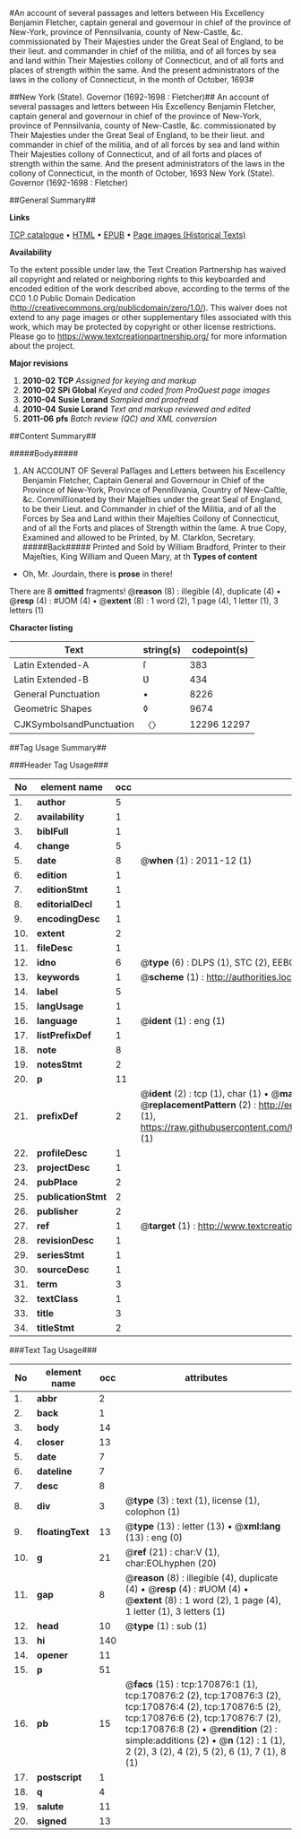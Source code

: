 #An account of several passages and letters between His Excellency Benjamin Fletcher, captain general and governour in chief of the province of New-York, province of Pennsilvania, county of New-Castle, &c. commissionated by Their Majesties under the Great Seal of England, to be their lieut. and commander in chief of the militia, and of all forces by sea and land within Their Majesties collony of Connecticut, and of all forts and places of strength within the same. And the present administrators of the laws in the collony of Connecticut, in the month of October, 1693#

##New York (State). Governor (1692-1698 : Fletcher)##
An account of several passages and letters between His Excellency Benjamin Fletcher, captain general and governour in chief of the province of New-York, province of Pennsilvania, county of New-Castle, &c. commissionated by Their Majesties under the Great Seal of England, to be their lieut. and commander in chief of the militia, and of all forces by sea and land within Their Majesties collony of Connecticut, and of all forts and places of strength within the same. And the present administrators of the laws in the collony of Connecticut, in the month of October, 1693
New York (State). Governor (1692-1698 : Fletcher)

##General Summary##

**Links**

[TCP catalogue](http://www.ota.ox.ac.uk/tcp/)  • 
[HTML](http://tei.it.ox.ac.uk/tcp/Texts-HTML/free/A84/A84642.html)  • 
[EPUB](http://tei.it.ox.ac.uk/tcp/Texts-EPUB/free/A84/A84642.epub) • 
[Page images (Historical Texts)](https://historicaltexts.jisc.ac.uk/eebo-99897530e)

**Availability**

To the extent possible under law, the Text Creation Partnership has waived all copyright and related or neighboring rights to this keyboarded and encoded edition of the work described above, according to the terms of the CC0 1.0 Public Domain Dedication (http://creativecommons.org/publicdomain/zero/1.0/). This waiver does not extend to any page images or other supplementary files associated with this work, which may be protected by copyright or other license restrictions. Please go to https://www.textcreationpartnership.org/ for more information about the project.

**Major revisions**

1. __2010-02__ __TCP__ *Assigned for keying and markup*
1. __2010-02__ __SPi Global__ *Keyed and coded from ProQuest page images*
1. __2010-04__ __Susie Lorand__ *Sampled and proofread*
1. __2010-04__ __Susie Lorand__ *Text and markup reviewed and edited*
1. __2011-06__ __pfs__ *Batch review (QC) and XML conversion*

##Content Summary##

#####Body#####

1. AN ACCOUNT OF Several Paſſages and Letters between his Excellency Benjamin Fletcher, Captain General and Governour in Chief of the Province of New-York, Province of Pennſilvania, Country of New-Caſtle, &c. Commiſſionated by their Majeſties under the great Seal of England, to be their Lieut. and Commander in chief of the Militia, and of all the Forces by Sea and Land within their Majeſties Collony of Connecticut, and of all the Forts and places of Strength within the ſame.
A true Copy, Examined and allowed to be Printed, by M. Clarkſon, Secretary.
#####Back#####
Printed and Sold by William Bradford, Printer to their Majeſties, King William and Queen Mary, at th
**Types of content**

  * Oh, Mr. Jourdain, there is **prose** in there!

There are 8 **omitted** fragments! 
 @__reason__ (8) : illegible (4), duplicate (4)  •  @__resp__ (4) : #UOM (4)  •  @__extent__ (8) : 1 word (2), 1 page (4), 1 letter (1), 3 letters (1)

**Character listing**


|Text|string(s)|codepoint(s)|
|---|---|---|
|Latin Extended-A|ſ|383|
|Latin Extended-B|Ʋ|434|
|General Punctuation|•|8226|
|Geometric Shapes|◊|9674|
|CJKSymbolsandPunctuation|〈〉|12296 12297|

##Tag Usage Summary##

###Header Tag Usage###

|No|element name|occ|attributes|
|---|---|---|---|
|1.|__author__|5||
|2.|__availability__|1||
|3.|__biblFull__|1||
|4.|__change__|5||
|5.|__date__|8| @__when__ (1) : 2011-12 (1)|
|6.|__edition__|1||
|7.|__editionStmt__|1||
|8.|__editorialDecl__|1||
|9.|__encodingDesc__|1||
|10.|__extent__|2||
|11.|__fileDesc__|1||
|12.|__idno__|6| @__type__ (6) : DLPS (1), STC (2), EEBO-CITATION (1), PROQUEST (1), VID (1)|
|13.|__keywords__|1| @__scheme__ (1) : http://authorities.loc.gov/ (1)|
|14.|__label__|5||
|15.|__langUsage__|1||
|16.|__language__|1| @__ident__ (1) : eng (1)|
|17.|__listPrefixDef__|1||
|18.|__note__|8||
|19.|__notesStmt__|2||
|20.|__p__|11||
|21.|__prefixDef__|2| @__ident__ (2) : tcp (1), char (1)  •  @__matchPattern__ (2) : ([0-9\-]+):([0-9IVX]+) (1), (.+) (1)  •  @__replacementPattern__ (2) : http://eebo.chadwyck.com/downloadtiff?vid=$1&page=$2 (1), https://raw.githubusercontent.com/textcreationpartnership/Texts/master/tcpchars.xml#$1 (1)|
|22.|__profileDesc__|1||
|23.|__projectDesc__|1||
|24.|__pubPlace__|2||
|25.|__publicationStmt__|2||
|26.|__publisher__|2||
|27.|__ref__|1| @__target__ (1) : http://www.textcreationpartnership.org/docs/. (1)|
|28.|__revisionDesc__|1||
|29.|__seriesStmt__|1||
|30.|__sourceDesc__|1||
|31.|__term__|3||
|32.|__textClass__|1||
|33.|__title__|3||
|34.|__titleStmt__|2||


###Text Tag Usage###

|No|element name|occ|attributes|
|---|---|---|---|
|1.|__abbr__|2||
|2.|__back__|1||
|3.|__body__|14||
|4.|__closer__|13||
|5.|__date__|7||
|6.|__dateline__|7||
|7.|__desc__|8||
|8.|__div__|3| @__type__ (3) : text (1), license (1), colophon (1)|
|9.|__floatingText__|13| @__type__ (13) : letter (13)  •  @__xml:lang__ (13) : eng (0)|
|10.|__g__|21| @__ref__ (21) : char:V (1), char:EOLhyphen (20)|
|11.|__gap__|8| @__reason__ (8) : illegible (4), duplicate (4)  •  @__resp__ (4) : #UOM (4)  •  @__extent__ (8) : 1 word (2), 1 page (4), 1 letter (1), 3 letters (1)|
|12.|__head__|10| @__type__ (1) : sub (1)|
|13.|__hi__|140||
|14.|__opener__|11||
|15.|__p__|51||
|16.|__pb__|15| @__facs__ (15) : tcp:170876:1 (1), tcp:170876:2 (2), tcp:170876:3 (2), tcp:170876:4 (2), tcp:170876:5 (2), tcp:170876:6 (2), tcp:170876:7 (2), tcp:170876:8 (2)  •  @__rendition__ (2) : simple:additions (2)  •  @__n__ (12) : 1 (1), 2 (2), 3 (2), 4 (2), 5 (2), 6 (1), 7 (1), 8 (1)|
|17.|__postscript__|1||
|18.|__q__|4||
|19.|__salute__|11||
|20.|__signed__|13||
